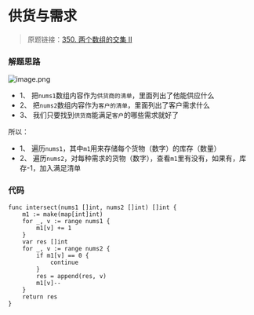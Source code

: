 # 供货与需求
> 原题链接：[350. 两个数组的交集 II](https://leetcode-cn.com/problems/intersection-of-two-arrays-ii/)

### 解题思路
![image.png](https://pic.leetcode-cn.com/633bb534520548be801a720492d753c2aa19728b85beb9cdea79fa2a7041ac29-image.png)

* 1、 把``nums1``数组内容作为``供货商的清单``，里面列出了他能供应什么
* 2、 把``nums2``数组内容作为``客户的清单``，里面列出了客户需求什么
* 3、 我们只要找到``供货商``能满足``客户``的哪些需求就好了

所以：
* 1、 遍历``nums1``，其中``m1``用来存储每个货物（数字）的库存（数量）
* 2、 遍历``nums2``，对每种需求的货物（数字），查看``m1``里有没有，如果有，库存-1，加入满足清单

### 代码

```golang
func intersect(nums1 []int, nums2 []int) []int {
	m1 := make(map[int]int)
	for _, v := range nums1 {
		m1[v] += 1
	}
	var res []int
	for _, v := range nums2 {
		if m1[v] == 0 {
			continue
		}
		res = append(res, v)
		m1[v]--
	}
	return res
}
```
